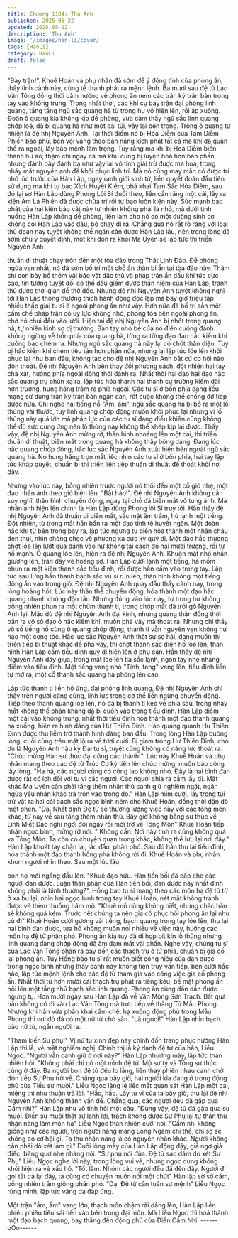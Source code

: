 ```yaml
---
title: Chương 1184: Thu Anh
published: 2025-05-22
updated: 2025-05-22
description: 'Thu Anh'
image: '/images/han-li/cover/'
tags: [HanLi]
category: HanLi
draft: false
---
```


"Bày trận!".
Khuê Hoán và phụ nhân đã sớm để ý động tĩnh của phong ấn,
thấy tình cảnh này, cùng tề thanh phát ra mệnh lệnh.
Ba mươi sáu đệ tử Lạc Vân Tông đồng thời cầm hướng về phong
ấn ném các trận kỳ trận bàn trong tay vào không trung. Trong nhất
thời, các khí cụ bày trận đại phóng linh quang, tầng tầng ngũ sắc
quang hà từ trong hư vô hiện lên, rồi áp xuống. Đoàn ô quang kia
không kịp đề phòng, vừa cảm thấy ngũ sắc linh quang chớp loé,
đã bị quang hà như một cái túi, vây lại bên trong.
Trong ô quang tự nhiên là đệ nhị Nguyên Anh. Tại thời điểm nó bị
Hỏa Diễm của Tam Diễm Phiến bao phủ, bèn vội vàng theo bản
năng kích phát tất cả ma khí đã quán thể ra ngoài, lấy bảo mệnh
làm trọng. Tuy rằng ma khí bị Hoả Diễm biến thành hư ảo, thậm
chí ngay cả ma khu cũng bị luyện hoá hơn bán phần, nhưng đánh
bậy đánh bạ như vậy lại vô tình giải trừ được ma hoá, trong nháy
mắt nguyên anh đã khôi phục linh trí.
Mà nó cũng may mắn có được trí nhớ lúc trước của Hàn Lập,
ngay ranh giới sinh tử, liền quyết đoán đầu tiên sử dụng ma khí tự
bạo Xích Huyết Kiếm, phá khai Tam Sắc Hỏa Diễm, sau đó lại sợ
Hàn Lập dùng Phong Lôi Sí đuổi theo, liền cắn răng một cái, lấy
ra kiện Âm La Phiên đã được chữa trị rồi tự bạo luôn kiện này.
Sức mạnh bạo phát của hai kiện bảo vật này tự nhiên không phải
là nhỏ, mà dưới tình huống Hàn Lập không đề phòng, liền làm
cho nó có một đường sinh cơ, không coi Hàn Lập vào đâu, bỏ
chạy đi ra.
Chẳng qua nó rất rõ ràng với loại thủ đoạn này tuyệt không thể
ngăn cản được Hàn Lập lâu, nên trong lòng đã sớm chú ý quyết
định, một khi độn ra khỏi Ma Uyên sẽ lập tức thi triển Nguyên Anh

thuấn di thuật chạy trốn đến một tòa đảo trong Thất Linh Đảo. Để
phòng ngừa vạn nhất, nó đã sớm bố trí một chỗ ẩn thân bí ẩn tại
tòa đảo này. Thậm chí còn bày bố thêm vài bảo vật đặc thù và
pháp trận ẩn dấu khí tức cực cao, tin tưởng tuyệt đối có thể dấu
giếm được thần niệm của Hàn Lập, tranh thủ được thời gian để
thở dốc.
Nhưng đệ nhị Nguyên Anh tuyệt không nghĩ tới Hàn Lập thông
thường thích hành động độc lập mà bây giờ triệu tập nhiều thấp
giai tu sĩ ở ngoài phong ấn như vậy. Hơn nữa đã bố trí sẵn một
cấm chế pháp trận có uy lực không nhỏ, phong tỏa bên ngoài
phong ấn, chờ nó chui đầu vào lưới. Hiện tại đệ nhị Nguyên Anh
bị nhốt trong quang hà, tự nhiên kinh sợ dị thường.
Bàn tay nhỏ bé của nó điên cuồng đánh không ngừng về bốn phía
của quang hà, từng ra từng đạo đạo hắc kiếm khí cuồng bạo
chém ra. Nhưng ngũ sắc quang hà này lại có chút thần diệu. Tuy
bị hắc kiếm khí chém tiêu tán hơn phân nửa, nhưng lại lập tức lóe
lên khôi phục lại như ban đầu, không tạo cho đệ nhị Nguyên Anh
bất cứ cơ hội nào độn thoát. Đệ nhị Nguyên Anh bèn thay đồi
phương sách, đột nhiên hai tay chà xát, hướng phía ngoài đồng
thời đánh ra.
Nhất thời hai đạo hai đạo hắc sắc quang trụ phún xạ ra, lập tức
hóa thành hai thanh cự trường kiếm dài hơn trượng, hung hăng
trảm ra phía ngoài. Các tu sĩ ở bốn phía đang liều mạng sử dụng
trận kỳ trận bàn ngăn cản, rốt cuộc không thể chống đỡ tiếp được
nữa. Chỉ nghe hai tiếng nổ "Ầm, ầm", ngũ sắc quang hà bị bổ ra
một lổ thủng vài thước, tuy linh quang chớp động muốn khôi phục
lại nhưng vì lổ thủng này quá lớn mà pháp lực của các tu sĩ đang
điều khiển cũng không thể đủ sức cung ứng nên lổ thủng này
không thể khép kịp lại được.
Thấy vậy, đệ nhị Nguyên Anh mừng rỡ, thân hình nhoáng lên một
cái, thi triển thuấn di thuật, biến mất trong quang hà không thấy
bóng dáng. Đang lúc hắc quang chớp động, hắc lục sắc Nguyên
Anh xuât hiện bên ngoài ngũ sắc quang hà. Nó hung hăng trợn
mắt liếc nhìn các tu sĩ ở bốn phía, hai tay lập tức kháp quyết,
chuẩn bị thi triển liên tiếp thuấn di thuật để thoát khỏi nơi đây.

Nhưng vào lúc này, bỗng nhiên trước người nó thổi đến một cỗ
gió nhẹ, một đạo nhân ảnh theo gió hiện lên.
"Bất hảo!".
Đệ nhị Nguyên Anh không cần suy nghĩ, thân hình chuyển động,
ngay tại chỗ đã biến mất vô tung ảnh. Mà nhân ảnh hiện lên chính
là Hàn Lập dùng Phong lôi Sí truy tới. Hắn thấy đệ nhị Nguyên
Anh đã thuấn di biến mất, sắc mặt âm trầm, hừ lạnh một tiếng.
Đột nhiên, từ trong mắt hắn bắn ra một đạo tinh tế huyết ngân.
Một đoàn hắc khí từ bên trong bay ra, lập tức ngưng tụ biến hóa
thành một nhãn châu đen thui, nhìn chòng chọc về phương xa
cực kỳ quỷ dị.
Một đạo hắc thương chợt lóe lên lướt qua đánh vào hư không tại
cách đó hai mươi trượng, rồi tự nổ mạnh. Ô quang lóe lên, hiện
ra đệ nhị Nguyên Anh. Khuôn mặt nhỏ nhắn giương lên, tràn đầy
vẻ hoảng sợ. Hàn Lập cười lạnh một tiếng, há mồm phun ra một
kiện thanh sắc tiểu đỉnh, rồi được hắn cầm vào trong tay. Lập tức
sau lưng hắn thanh bạch sắc vũ sí run lên, thân hình không một
tiếng động ẩn vào trong gió.
Đệ nhị Nguyên Anh quay đầu thấy cảnh này, trong lòng hoảng
hốt. Lúc này thân thể chuyển động, hóa thành một đạo hắc quang
nhanh chóng độn tẩu.
Nhưng đúng vào lúc này, tư trong hư không bỗng nhiên phun ra
một chùm thanh ti, trong chớp mắt đã trói gô Nguyên Anh lại. Mặc
dù đệ nhị Nguyên Anh đại kinh, nhưng quang thân đồng thời bắn
ra vô số đạo ô hắc kiếm khí, muốn phá vây mà thoát ra. Nhưng
chỉ thấy vô số tiếng nổ cùng ô quang chớp động, thanh ti vẫn
nguyên vẹn không hư hao một cọng tóc.
Hắc lục sắc Nguyên Anh thật sự sợ hãi, đang muốn thi triển tiếp
bí thuật khác để phá vây, thì chợt thanh sắc điện hồ lóe lên, thân
hình Hàn Lập cầm tiều đỉnh quỷ dị hiện lên ở phụ cận. Hắn thấy
đệ nhị Nguyên Anh dãy giụa, trong mắt lóe lên tia sắc lạnh, ngón
tay nhẹ nhàng điểm vào tiểu đỉnh. Một tiếng vang nhỏ "Tinh, tang"
vang lên, tiểu đỉnh liền tự mở ra, một cỗ thanh sắc quang hà
phóng lên cao.

Lập tức thanh ti liền hô ứng, đại phóng linh quang. Đệ nhị Nguyên
Anh chỉ thấy trên người căng cứng, linh lực trong cơ thể liền
ngừng chuyển động. Tiếp theo thanh quang lóe lên, nó đã bị
thanh ti kéo về phía sau, trong nháy mắt không thể phản kháng
đã bị cuốn vào trong tiểu đỉnh. Hàn Lập điểm một cái vào không
trung, nhất thời tiểu đỉnh hóa thành một đạo thanh quang hạ
xuống, hiện ra hình dáng của Hư Thiên Đỉnh. Hào quang quanh
Hư Thiên Đỉnh được thu liễm trở thành hình dáng ban đầu.
Trong lòng Hàn Lập buông lỏng, cuối cùng trên mặt lộ ra vẻ tươi
cười.
Bị giam trong Hư Thiên Đỉnh, cho dù là Nguyên Anh hậu kỳ Đại tu
sĩ, tuyệt cũng không có năng lực thoát ra.
"Chúc mừng Hàn sư thúc đại công cáo thành!".
Lúc này Khuê Hoán và phụ nhân mang theo các đệ tử Trúc Cơ kỳ
tiến lên chúc mừng, muốn báo công lấy lòng.
"Ha hả, các ngươi cũng có công lao không nhỏ. Đây là hai bình
đan dược rất có ích đối với tu vi các ngươi. Các ngươi chia ra cầm
lấy đi. Mặt khác Ma Uyên cần phải tăng thêm nhân thủ canh giữ
nghiêm ngặt, ngăn ngừa yêu nhân khác trà trộn vào trong đó."
Hàn Lập mỉm cười, lấy trong túi trữ vật ra hai cái bạch sắc ngọc
bình ném cho Khuê Hoán, đồng thời dặn dò một phen.
"Dạ. Nhất định Đệ tử sẽ thương lượng việc này với các tông môn
khác, từ nay về sau tăng thêm nhân thủ. Bây giờ không bằng sư
thúc về Linh Miết Đảo nghỉ ngơi đôi ngày rồi mới trở về Tông
Môn" Khuê Hoán tiếp nhận ngọc bình, mừng rỡ nói.
" Không cần. Nơi này tính ra cũng không quá xa Tông Môn. Ta
còn có chuyện quan trọng khác, không thể lưu lại nơi đây." Hàn
Lập khoát tay chặn lại, lắc đầu, phân phó. Sau đó hắn thu lại tiểu
đỉnh, hóa thành một đạo thanh hồng phá không rời đi.
Khuê Hoán và phụ nhân khom người nhìn theo. Sau một lúc lâu

bọn họ mới ngẩng đầu lên.
"Khuê đạo hữu. Hàn tiền bối đã cấp cho các ngươi đan dược.
Luận thân phận của Hàn tiền bối, đan dược này nhất định không
phải là bình thường?".
Hồng bào tu sĩ mang theo các môn hạ đệ tử từ ở xa bu lại, nhìn
hai ngọc bình trong tay Khuê Hoán, nét mặt không tránh được vẻ
thèm thuồng hâm mộ.
"Khuê mỗ cũng không biết, nhưng chắc hẳn sẽ không quá kém.
Trước hết chúng ta nên gia cố phục hồi phong ấn lại như cũ đi"
Khuê Hoán cười gượng vài tiếng, bạch quang trong tay lóe lên,
thu lại hai bình đan dược, tựa hồ không muốn nói nhiều về việc
này, hướng các môn hạ đệ tử phân phó.
Phong ấn kia tuy đã di hợp bít kín lỗ thủng nhưng linh quang đang
chớp động đã ảm đạm mất vài phần.
Nghe vậy, chúng tu sĩ của Lạc Vân Tông phân ra bay đến các
thạch trụ ở tứ phía, chuẩn bị gia cố lại phong ấn. Tuy Hồng bào tu
sĩ rất muốn biết công hiệu của đan dược trong ngọc bình nhưng
thấy cảnh này không tiện truy vấn tiếp, bèn cười hắc hắc, lập tức
mệnh lệnh cho các đệ tử tham gia vào công việc gia cố phong ấn.
Nhất thời từ hơn mười cái thạch trụ phát ra tiếng kêu, bề mặt
phong ấn nổi lên một tầng nhũ bạch sắc linh quang. Phong ấn
cũng dần dần được ngưng tụ.
Hơn mười ngày sau Hàn Lập đã về Vân Mộng Sơn Trạch.
Bất quá hắn không có đi vào Lạc Vân Tông mà trực tiếp về thẳng
Tử Mẫu Phong.
Nhưng khi hắn vừa phân khai cấm chế, hạ xuống động phủ trong
Mẫu Phong thì nơi đó đã có một nữ tử chờ sẵn.
"Là ngươi!" Hàn Lập nhìn bạch bào nữ tử, ngẩn người ra.

"Tham kiến Sư phụ!"
Vị nữ tu xinh đẹp này chỉnh đốn trang phục hướng Hàn Lập thi lễ,
vẻ mặt nghiêm nghị. Chính thị là ký danh đệ tử của hắn, Liễu
Ngọc.
"Ngươi vẫn canh giữ ở nơi này?" Hàn Lập nhướng mày, lập tức
thản nhiên hỏi.
"Không phải chỉ có một mình đệ tử. Mộ sư tỷ và Tống sư thúc
cũng ở đây. Ba người bọn đệ tử đều lo lắng, liền thay phiên nhau
canh chờ đón tiếp Sư Phụ trở về. Chẳng qua bây giờ, hai người
kia đang ở trong động phủ của Tiểu sư muội." Liễu Ngọc lặng lẽ
liếc mắt quan sát Hàn Lập một cái, miệng thì nhu thuận trả lời.
"Hắc, hắc. Lấy tu vi của ta bây giờ, thu lại đệ nhị Nguyên Anh
không thành vấn đề. Chẳng qua, các ngươi đều đã gặp qua Cầm
nhi?" Hàn Lập như vô tình hỏi một câu.
"Đúng vậy, đệ tử đã gặp qua sư muội. Điền sư muội thật sự lanh
lợi, trách không được Sư Phụ lại tự thân thu nhận nàng làm môn
hạ" Liễu Ngọc thản nhiên cười nói.
"Cầm nhi không giống như các ngươi, trên người nàng mang
Long Ngâm chi thể, chỉ sợ sẽ không có cơ hội gì. Ta thu nhận
nàng là có nguyên nhân khác. Ngươi không cần phải dò xét làm
gì." Đuôi lông mày của Hàn Lập động đậy, giả ngơ giả điếc, bâng
quơ nhẹ nhàng nói.
"Sư phụ nói đùa. Đệ tử sao dám dò xét Sư Phụ" Liễu Ngọc nghe
lời này, trong lòng vui vẻ, nhưng ngọc dung không khỏi hiện ra vẻ
xấu hổ.
"Tốt lắm. Nhóm các ngươi đều đã đến đây. Ngươi đi gọi tất cả lại
đây, ta cũng có chuyện muốn nói một chút" Hàn lập sờ sờ cằm,
bỗng nhiên trầm giông phân phó.
"Dạ. Đệ tử cẩn tuân sư mệnh" Liễu Ngọc rùng mình, lập tức vâng
dạ đáp ứng.

Một trận "ầm, ầm" vang lớn, thạch môn chậm rãi dâng lên, Hàn
Lập liền phiêu phiêu tiêu sái tiến vào bên trong đại môn. Mà Liễu
Ngọc thì hoá thành một đạo bạch quang, bay thẳng đến động phủ
của Điền Cầm Nhi.
------oOo------
